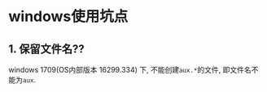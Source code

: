 # windows使用坑点

## 1. 保留文件名??
windows 1709(OS内部版本 16299.334) 下, 不能创建```aux.*```的文件, 即文件名不能为```aux```.